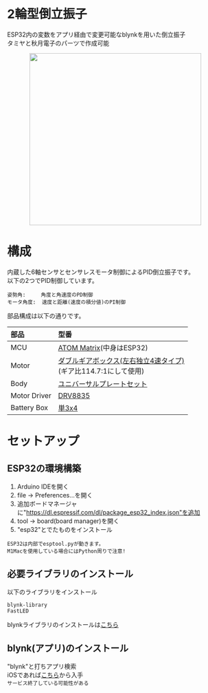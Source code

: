 # 2輪型倒立振子
ESP32内の変数をアプリ経由で変更可能なblynkを用いた倒立振子  
タミヤと秋月電子のパーツで作成可能  
<p style="text-align: center"><img src="./img/2w_pendulum.gif" style="width: 400px;"/></p>

# 構成
内蔵した6軸センサとセンサレスモータ制御によるPID倒立振子です。  
以下の2つでPID制御しています。
```
姿勢角:     角度と角速度のPD制御  
モータ角度:  速度と距離(速度の積分値)のPI制御  
```
部品構成は以下の通りです。

|      部品     |  型番  |
| :----------  | :---- |
| MCU          | [ATOM Matrix](https://akizukidenshi.com/catalog/g/gM-17215/)(中身はESP32)  |
| Motor        | [ダブルギアボックス(左右独立4速タイプ)](https://www.tamiya.com/japan/products/70168/index.html)<br>(ギア比114.7:1にして使用)  |
| Body         | [ユニバーサルプレートセット](https://www.tamiya.com/japan/products/70098/index.html)  |
| Motor Driver | [DRV8835](https://akizukidenshi.com/catalog/g/gK-09848/)  |
| Battery Box  | [単3x4](https://akizukidenshi.com/catalog/g/gP-02671/)  |


# セットアップ
## ESP32の環境構築
  1. Arduino IDEを開く
  2. file -> Preferences...を開く
  3. 追加ボードマネージャに"https://dl.espressif.com/dl/package_esp32_index.json"を追加
  4. tool -> board(board manager)を開く
  5. "esp32"とでたものをインストール

  ```
  ESP32は内部でesptool.pyが動きます。  
  M1Macを使用している場合にはPython周りで注意!
  ```

## 必要ライブラリのインストール
以下のライブラリをインストール
```
blynk-library
FastLED
```
blynkライブラリのインストールは[こちら](https://github.com/blynkkk/blynk-library)

## blynk(アプリ)のインストール
"blynk"と打ちアプリ検索  
iOSであれば[こちら](https://itunes.apple.com/us/app/blynk-control-arduino-raspberry/id808760481?ls=1&mt=8)から入手  
```サービス終了している可能性がある```


